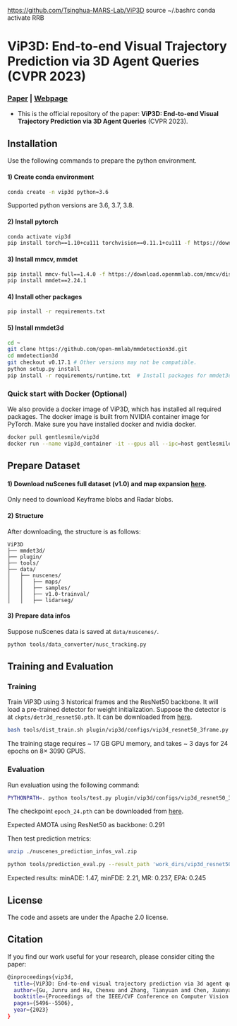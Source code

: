 https://github.com/Tsinghua-MARS-Lab/ViP3D
source ~/.bashrc 
conda activate RRB
 
# ViP3D: End-to-end Visual Trajectory Prediction via 3D Agent Queries (CVPR 2023)
### [Paper](https://arxiv.org/abs/2208.01582) | [Webpage](https://tsinghua-mars-lab.github.io/ViP3D/)
- This is the official repository of the paper: **ViP3D: End-to-end Visual Trajectory Prediction via 3D Agent Queries** (CVPR 2023).

[//]: # (## Getting Started)

[//]: # (- Installation)

[//]: # (- Prepare Dataset)

[//]: # (- Training and Evaluation)

##  Installation
Use the following commands to prepare the python environment. 
#### 1) Create conda environment
```bash
conda create -n vip3d python=3.6
```
Supported python versions are 3.6, 3.7, 3.8. 
#### 2) Install pytorch
```bash
conda activate vip3d
pip install torch==1.10+cu111 torchvision==0.11.1+cu111 -f https://download.pytorch.org/whl/torch_stable.html
```
#### 3) Install mmcv, mmdet
```bash
pip install mmcv-full==1.4.0 -f https://download.openmmlab.com/mmcv/dist/cu111/torch1.10/index.html
pip install mmdet==2.24.1
```

#### 4) Install other packages
```bash
pip install -r requirements.txt
```

#### 5) Install mmdet3d
```bash
cd ~
git clone https://github.com/open-mmlab/mmdetection3d.git
cd mmdetection3d
git checkout v0.17.1 # Other versions may not be compatible.
python setup.py install
pip install -r requirements/runtime.txt  # Install packages for mmdet3d
```

### Quick start with Docker (Optional)
We also provide a docker image of ViP3D, which has installed all required packages. The docker image is built from NVIDIA container image for PyTorch. Make sure you have installed docker and nvidia docker.

```bash
docker pull gentlesmile/vip3d
docker run --name vip3d_container -it --gpus all --ipc=host gentlesmile/vip3d
```

## Prepare Dataset
#### 1) Download nuScenes full dataset (v1.0) and map expansion [here](https://www.nuscenes.org/download).
Only need to download Keyframe blobs and Radar blobs.


#### 2) Structure
After downloading, the structure is as follows:
```
ViP3D
├── mmdet3d/
├── plugin/
├── tools/
├── data/
│   ├── nuscenes/
│   │   ├── maps/
│   │   ├── samples/
│   │   ├── v1.0-trainval/
│   │   ├── lidarseg/
```

#### 3) Prepare data infos
Suppose nuScenes data is saved at ```data/nuscenes/```.
```bash
python tools/data_converter/nusc_tracking.py
```

##  Training and Evaluation

### Training
Train ViP3D using 3 historical frames and the ResNet50 backbone. It will load a pre-trained detector for weight initialization. Suppose the detector is at ```ckpts/detr3d_resnet50.pth```. It can be downloaded from [here](https://drive.google.com/drive/folders/18q2sQ-J-AxqeCO8FaAWKQ9Fi13PPv_MR?usp=drive_link).
```bash
bash tools/dist_train.sh plugin/vip3d/configs/vip3d_resnet50_3frame.py 8 --work-dir=work_dirs/vip3d_resnet50_3frame.1
```
The training stage requires ~ 17 GB GPU memory, and takes ~ 3 days for 24 epochs on 8× 3090 GPUS.

### Evaluation

Run evaluation using the following command:
```bash
PYTHONPATH=. python tools/test.py plugin/vip3d/configs/vip3d_resnet50_3frame.py work_dirs/vip3d_resnet50_3frame.1/epoch_24.pth --eval bbox
```
The checkpoint ```epoch_24.pth``` can be downloaded from [here](https://drive.google.com/drive/folders/18q2sQ-J-AxqeCO8FaAWKQ9Fi13PPv_MR?usp=drive_link).

Expected AMOTA using ResNet50 as backbone: 0.291

Then test prediction metrics:
```bash
unzip ./nuscenes_prediction_infos_val.zip
```
```bash
python tools/prediction_eval.py --result_path 'work_dirs/vip3d_resnet50_3frame.1/results_nusc.json'
```

Expected results: minADE: 1.47, minFDE: 2.21, MR: 0.237, EPA: 0.245

## License
The code and assets are under the Apache 2.0 license.

## Citation
If you find our work useful for your research, please consider citing the paper:
```bash
@inproceedings{vip3d,
  title={ViP3D: End-to-end visual trajectory prediction via 3d agent queries},
  author={Gu, Junru and Hu, Chenxu and Zhang, Tianyuan and Chen, Xuanyao and Wang, Yilun and Wang, Yue and Zhao, Hang},
  booktitle={Proceedings of the IEEE/CVF Conference on Computer Vision and Pattern Recognition},
  pages={5496--5506},
  year={2023}
}
```
